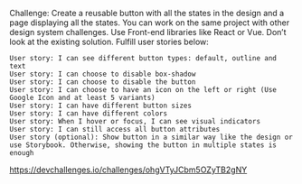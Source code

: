 Challenge: Create a reusable button with all the states in the design and a page displaying all the states. You can work on the same project with other design system challenges. Use Front-end libraries like React or Vue. Don’t look at the existing solution. Fulfill user stories below:

    User story: I can see different button types: default, outline and text
    User story: I can choose to disable box-shadow
    User story: I can choose to disable the button
    User story: I can choose to have an icon on the left or right (Use Google Icon and at least 5 variants)
    User story: I can have different button sizes
    User story: I can have different colors
    User story: When I hover or focus, I can see visual indicators
    User story: I can still access all button attributes
    User story (optional): Show button in a similar way like the design or use Storybook. Otherwise, showing the button in multiple states is enough

https://devchallenges.io/challenges/ohgVTyJCbm5OZyTB2gNY
